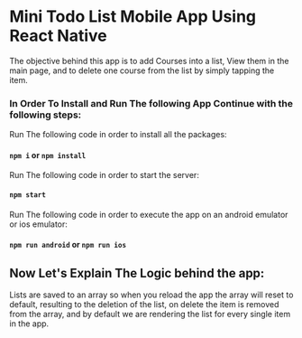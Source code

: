 # Mini Todo List Mobile App Using React Native

The objective behind this app is to add Courses into a list, View them in the main 
page, and to delete one course from the list by simply tapping the item.

### In Order To Install and Run The following App Continue with the following steps:

Run The following code in order to install all the packages:

#### `npm i` or `npm install`


Run The following code in order to start the server:

#### `npm start`

Run The following code in order to execute the app on an android emulator or ios emulator:

#### `npm run android` or `npm run ios`


## Now Let's Explain The Logic behind the app:

Lists are saved to an array so when you reload the app the array will reset to default, 
resulting to the deletion of the list, on delete the item is removed from the array, and by 
default we are rendering the list for every single item in the app.


